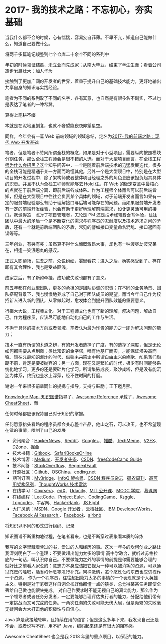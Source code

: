 # 2017- 我的技术之路：不忘初心，夯实基础

当我什么都不会的时候，心有惴惴，容易妄自菲薄。不卑不亢，知道自己能做什么，知道自己要做什么。

将两千多篇笔记规整到七个仓库二十余个不同的系列中

年初的时候领证结婚，未立业而先成家；从南大毕业，结束了学生生涯；看着公司逐步发展壮大；加入华为

接触到了更加广阔的开发者的世界，着重于提升自己的基础技术能力，更好地输出共享自身的知识与实践经验。

笔者为不同的系列取了不同的名字，各有寓意，也自然是有很多名不副实，不过也是表达了笔者的一种希冀。

算得上笔耕不缀

本就是在泥地里刨食，也就不奢望能夜夜仰望星空。

同样，今年会有一篇 Web 前端领域的领域总结，定名为[2017- 我的前端之路：现代 Web 开发基础]()

笔者，但是笔者不赞同所谓全栈的概念，如果是对于小型项目，需要纵向按照模块分割任务，那么全栈工程师会是很不错的人选。而对于大型项目而言，在[全栈工程师为什么会招黑？](http://www.zhihu.com/question/52338974)这个知乎问答中，一个是随着前后端技术的迅猛发展迭代，很多的全栈可能是精通于某一方面而略懂其他。另外一个是大型项目中，特别是在大型项目的开发过程中，除了架构师或者整体项目经理之外的角色更应该担负起其具体的职责。并且不认为全栈工程师就能够去 Hold 住。在 Web 的极速变革中最核心的点就在于前后端分离，即前后端各成体系。作为工程师个体而言可以前后端皆知，但是在大型项目中往往会负责某个具体的领域，对于前端开发者而言如果有一定的服务端经验那么有助于理解接口与后端可能存在的问题。而如果服务端开发者有一定的前端开发经验，也会有助于更好地理解前端需求，设计更灵活可用的接口。我觉得这一点对于项目管理者，无论是 PM 还是技术经理皆会有体验，往往团队中最大的矛盾一个是不断变化的需求与程序员的忍耐度以及技术追求之间的矛盾，还有一个就是前后端团队的矛盾，常见的譬如接口变量命名混乱、接口返回有误等等。

三年创业，有哭有笑；虽然算不得什么慷慨激昂大事，却也有一种渡尽劫波兄弟在，相逢一笑泯恩仇的感叹。

正式入职菊场，进去之前，众说纷纭，雾里看花；进入之后，确实感受到了。存在即有其合理性，我也是受益匪浅。

成家之后，有了新的牵挂，成功或失败也都有了意义。

前五年都在创业型团队，更多的承担的是团队协调的职责；在不同的业务场景、团队搭配背景下，我也慢慢地养成了自己对于团队成员的期望。而当今年自己作为校招新人进入新的团队，从零做起时，愈发体会到提升团队效能的重要意义。

行癫大大说，工程师文化。对于工程师文化也有了新的理解，解决问题，解放自己。作为程序员，应该尽可能地自动化自己的工作与生活。

不拘于具体的技术方向或者领域，笔者认为最为珍贵的能力之一即为解决问题的能力；

技术一直有所谓的术道之辨，有的开发者选择了广度，有的选择了深度，但是无论如何都需要从点到面；类比知识的金字塔，唯有地基广而实，才能保证塔尖高而稳。现在又是知识爆炸的时代，借鉴未来简史中所谓自由主义的挽歌，如果我们踟蹰不前，肯定是要被抛弃的；另一方面，现在又是繁忙的时代，极少有时间能够系统化地学习，更多的还是要碎片化学习。所谓集腋成裘，聚沙成塔，但是没有能沉淀为体系，终究也是水上浮萍，经不住时间的打磨。

谢谢一年来很多前辈同仁的提携与指导，支持与鼓励；王下邀月熊。

[Knowledge Map- 知识图谱]()指导了，[Awesome Reference]() 承载了，[Awesome CheatSheet]()，而

任何时候都应该保持自己对于知识的掌握。

任何愿意抬头看路的程序员都会关心整个产品，他山之石，可以攻玉。也不希望现在做的事情，限制了自己的发展

* 资讯聚合：[HackerNews](https://news.ycombinator.com/news)、[Reddit](https://www.reddit.com/)、[Google+](plus.google.com)、[推酷](tuicool.com)、[TechMeme](https://www.techmeme.com/)、[V2EX](https://www.v2ex.com/)、[DZone](dzone.com)、[掘金](https://gold.xitu.io/)
* 技术书籍：[Gitbook](https://www.gitbook.com/)、[SafariBooksOnline](https://www.safaribooksonline.com/)
* 技术博客：[Medium](https://medium.com)、[开发者头条](https://toutiao.io)、[CSDN](http://www.csdn.net/)、[freeCodeCamp Guide](https://guide.freecodecamp.org/agile)
* 技术问答：[StackOverflow](https://stackoverflow.com/)、[SegmentFault](https://segmentfault.com/)
* 开源社区：[Github](https://github.com/)、[OSChina](https://git.oschina.net/)、[coding.net](https://coding.net)
* 期刊订阅：[MyBridge](mybridge.co)、[InfoQ 架构师](www.infoq.com/cn)、[CSDN 程序员杂志]()、[码农周刊](http://weekly.manong.io/)、[高可用架构系列](http://www.ituring.com.cn/search?q=%E9%AB%98%E5%8F%AF%E7%94%A8%E6%9E%B6%E6%9E%84&type=)、[ThoughtWorks 技术雷达](https://assets.thoughtworks.com/assets/technology-radar-apr-2016-cn.pdf)
* 在线学习：[Coursera](https://www.coursera.org/)、[edX](https://www.edx.org/)、[Udacity](https://cn.udacity.com/)、[MIT 公开课](https://ocw.mit.edu/index.htm)、[MOOC 学院](http://mooc.guokr.com/course/)、[慕课网](http://www.imooc.com/)
* 在线编程：[LeetCode](https://leetcode.com/)、[Project Euler](https://projecteuler.net/)、[CodingGame](https://www.codingame.com/start)、[Kaggle](https://www.kaggle.com/)、[Topcoder](https://www.topcoder.com/)、牛客网、[HackerRank](https://www.hackerrank.com/)、[JS Fight](https://jsfight.club/)
* 大厂风范：[MSDN](https://msdn.microsoft.com/zh-cn)、[Google 开发者 ](https://developers.google.cn/)、[云栖社区](https://yq.aliyun.com/)、[IBM DeveloperWorks](http://www.ibm.com/developerworks/)、[Facebook AI Research ](https://research.fb.com/ai-helps-facebooks-internet-drones-find-where-the-people-are/)、[Facebook](https://code.facebook.com/posts/)、[airbnb](http://nerds.airbnb.com/)

将知识以不同的形式进行组织、记录

知识图谱不断重构地过程，在笔者看来，也是不断穿过表象看本质的淬炼

我写的文字里藏着读过的书，爱过的人和经历的事。这次一年多的坎坷创业之路让我深刻明白了一个道理：不要做超出能力太多的事情 
高中学政治，就听过苏格拉底的一句话，叫认识你自己。不要做能力之外的事情的前提是你需要能够合理的 
就好比之前看人家说的：意志力本身应该把它视为一种可以被消耗的资源，可以通过充足的睡眠，适当的休息等进行补充。同样激情，这个感性化的东西也应该视作一个资源。 
作为一个程序员，往往超出能力太多的事情的一个表现就是个人英雄主义。特别是对于笔者这样自诩全栈好像都懂一点的猿类，总觉得某某任务即使全丢给自己做也能很快完成。 
对自己作要求时不能无视自己的真实能力，那么作为一个领导者或者任务分发者，一定要能够合理评估执行者的能力，分配给他们带有一定挑战而又可完成的任务。一两次任务的失败可能无伤大局，但是频繁的失败毫无疑问会大大打击他的积极性与自信心。

Java 算是我接触较早，且持续在用的语言；但是这么多年下来，我发现自己还是不会，或者说写不好、用不好 Java，编码起来还是有很大的阻塞感。

Awesome CheatSheet 也会是我 2018 年里的重点项目，以保证的能力。
